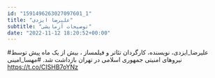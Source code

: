 ```yaml
---
id: "1591496263027097601_1"
title: "علیرضا ایزدی"
subtitle: "توضیحات آزمایشی"
date: "2022-11-12 18:20:52+00:00"
---
```

#علیرضا_ایزدی، نویسنده، کارگردان تئاتر و فیلمساز ، بیش از یک ماه پیش توسط نیروهای امنیتی جمهوری اسلامی در تهران بازداشت شد. 
#مهسا_امینی https://t.co/CISHB7oYNz
